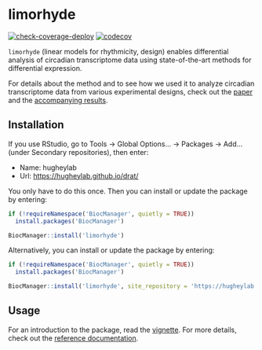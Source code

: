 # limorhyde

[![check-coverage-deploy](https://github.com/hugheylab/limorhyde/workflows/check-coverage-deploy/badge.svg)](https://github.com/hugheylab/limorhyde/actions)
[![codecov](https://codecov.io/gh/hugheylab/limorhyde/branch/master/graph/badge.svg)](https://codecov.io/gh/hugheylab/limorhyde)

`limorhyde` (linear models for rhythmicity, design) enables differential analysis of circadian transcriptome data using state-of-the-art methods for differential expression.

For details about the method and to see how we used it to analyze circadian transcriptome data from various experimental designs, check out the [paper](https://doi.org/10.1177/0748730418813785) and the [accompanying results](https://doi.org/10.6084/m9.figshare.5945569).

## Installation

If you use RStudio, go to Tools -> Global Options... -> Packages -> Add... (under Secondary repositories), then enter:

- Name: hugheylab
- Url: https://hugheylab.github.io/drat/

You only have to do this once. Then you can install or update the package by entering:

```R
if (!requireNamespace('BiocManager', quietly = TRUE))
  install.packages('BiocManager')

BiocManager::install('limorhyde')
```

Alternatively, you can install or update the package by entering:

```R
if (!requireNamespace('BiocManager', quietly = TRUE))
  install.packages('BiocManager')

BiocManager::install('limorhyde', site_repository = 'https://hugheylab.github.io/drat/')
```

## Usage

For an introduction to the package, read the [vignette](https://limorhyde.hugheylab.org/articles/introduction.html). For more details, check out the [reference documentation](https://limorhyde.hugheylab.org/reference/index.html).
